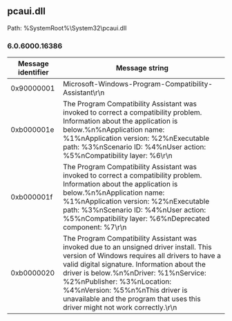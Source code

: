 ## pcaui.dll

Path: %SystemRoot%\System32\pcaui.dll

### 6.0.6000.16386

Message identifier | Message string
--- | ---
0x90000001 | Microsoft-Windows-Program-Compatibility-Assistant\r\n
0xb000001e | The Program Compatibility Assistant was invoked to correct a compatibility problem. Information about the application is below.%n%nApplication name: %1%nApplication version: %2%nExecutable path: %3%nScenario ID: %4%nUser action: %5%nCompatibility layer: %6\r\n
0xb000001f | The Program Compatibility Assistant was invoked to correct a compatibility problem. Information about the application is below.%n%nApplication name: %1%nApplication version: %2%nExecutable path: %3%nScenario ID: %4%nUser action: %5%nCompatibility layer: %6%nDeprecated component: %7\r\n
0xb0000020 | The Program Compatibility Assistant was invoked due to an unsigned driver install. This version of Windows requires all drivers to have a valid digital signature. Information about the driver is below.%n%nDriver: %1%nService: %2%nPublisher: %3%nLocation: %4%nVersion: %5%n%nThis driver is unavailable and the program that uses this driver might not work correctly.\r\n
